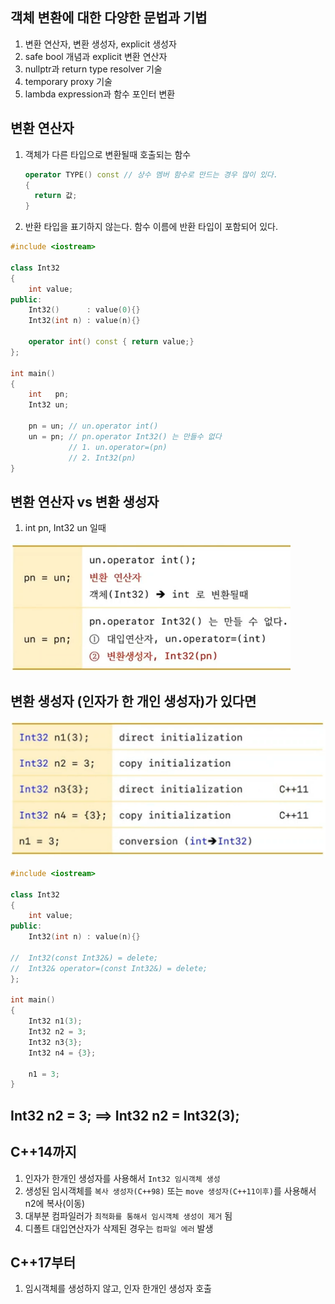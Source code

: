 ## 객체 변환에 대한 다양한 문법과 기법
1) 변환 연산자, 변환 생성자, explicit 생성자
2) safe bool 개념과 explicit 변환 연산자
3) nullptr과 return type resolver 기술
4) temporary proxy 기술
5) lambda expression과 함수 포인터 변환

## 변환 연산자
1) 객체가 다른 타입으로 변환될때 호출되는 함수
   ```c++
   operator TYPE() const // 상수 멤버 함수로 만드는 경우 많이 있다.
   {
	 return 값;
   }
   ```
2) 반환 타입을 표기하지 않는다. 함수 이름에 반환 타입이 포함되어 있다.

```c++
#include <iostream>

class Int32
{
	int value;
public:
	Int32()      : value(0){}
	Int32(int n) : value(n){}

	operator int() const { return value;}
};

int main()
{
	int   pn;
	Int32 un;
	
	pn = un; // un.operator int()
	un = pn; // pn.operator Int32() 는 만들수 없다
			 // 1. un.operator=(pn)
			 // 2. Int32(pn)
}

```

## 변환 연산자 vs 변환 생성자
1) int pn, Int32 un 일때

![](../../img/ch1-4-1.png)


## 변환 생성자 (인자가 한 개인 생성자)가 있다면

![](../../img/ch1-4-2.png)


```c++
#include <iostream>

class Int32
{
	int value;
public:
	Int32(int n) : value(n){}

//	Int32(const Int32&) = delete;
//	Int32& operator=(const Int32&) = delete;
};

int main()
{
	Int32 n1(3);
	Int32 n2 = 3; 
	Int32 n3{3};
	Int32 n4 = {3};	

	n1 = 3;
}

```

## Int32 n2 = 3;  ==> Int32 n2 = Int32(3);

## C++14까지
1) 인자가 한개인 생성자를 사용해서 `Int32 임시객체 생성`
2) 생성된 임시객체를 `복사 생성자(C++98)` 또는 `move 생성자(C++11이후)`를 사용해서 n2에 복사(이동)
3) 대부분 컴파일러가 `최적화를 통해서 임시객체 생성이 제거` 됨
4) 디폴트 대입연산자가 삭제된 경우는 `컴파일 에러` 발생

## C++17부터
1) 임시객체를 생성하지 않고, 인자 한개인 생성자 호출

